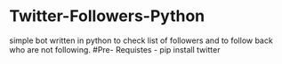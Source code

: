 # Twitter-Followers-Python
simple bot written in python to check list of followers and to follow back who are not following.
#Pre- Requistes -
pip install twitter

